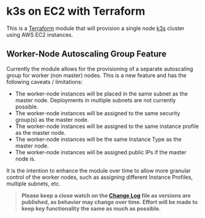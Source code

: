 # k3s on EC2 with Terraform

This is a [Terraform](https://terraform.io) module that will provision a single node [k3s](https://k3s.io) cluster using AWS EC2 instances.

<!--- BEGIN_TF_DOCS --->

<!--- END_TF_DOCS --->
## Worker-Node Autoscaling Group Feature

Currently the module allows for the provisioning of a separate autoscaling group for worker (non master) nodes. This is a new feature and has the following caveats / limitations:

* The worker-node instances will be placed in the same subnet as the master node. Deployments in multiple subnets are not currently possible.
* The worker-node instances will be assigned to the same security group(s) as the master node.
* The worker-node instances will be assigned to the same instance profile as the master node.
* The worker-node instances will be the same Instance Type as the master node.
* The worker-node instances will be assigned public IPs if the master node is.

It is the intention to enhance the module over time to allow more granular control of the worker nodes, such as assigning different Instance Profiles, multiple subnets, etc.

>**Please keep a close watch on the [Change Log](changelog.md) file as versions are published, as behavior may change over time. Effort will be made to keep key functionality the same as much as possible.**
